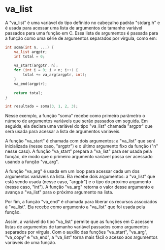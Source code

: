 # va_list

A "va_list" é uma variável do tipo definido no cabeçalho padrão "stdarg.h" e é usada para acessar uma lista de argumentos de tamanho variável passados para uma função em C. Essa lista de argumentos é passada para a função como uma série de argumentos separados por vírgula, como em:

```c
int soma(int n, ...) {
    va_list argptr;
    int total = 0;
    
    va_start(argptr, n);
    for (int i = 0; i < n; i++) {
        total += va_arg(argptr, int);
    }
    va_end(argptr);
    
    return total;
}

int resultado = soma(3, 1, 2, 3);
```

Nesse exemplo, a função "soma" recebe como primeiro parâmetro o número de argumentos variáveis que serão passados em seguida. Em seguida, ela declara uma variável do tipo "va_list" chamada "argptr" que será usada para acessar a lista de argumentos variáveis.

A função "va_start" é chamada com dois argumentos: a "va_list" que será inicializada (nesse caso, "argptr") e o último argumento fixo da função ("n" nesse caso). A função "va_start" prepara a "va_list" para ser usada pela função, de modo que o primeiro argumento variável possa ser acessado usando a função "va_arg".

A função "va_arg" é usada em um loop para acessar cada um dos argumentos variáveis na lista. Ela recebe dois argumentos: a "va_list" que está sendo usada (nesse caso, "argptr") e o tipo do próximo argumento (nesse caso, "int"). A função "va_arg" retorna o valor desse argumento e avança a "va_list" para o próximo argumento na lista.

Por fim, a função "va_end" é chamada para liberar os recursos associados à "va_list". Ela recebe como argumento a "va_list" que foi usada pela função.

Assim, a variável do tipo "va_list" permite que as funções em C acessem listas de argumentos de tamanho variável passados como argumentos separados por vírgula. Com o auxílio das funções "va_start", "va_arg", "va_copy" e "va_end", a "va_list" torna mais fácil o acesso aos argumentos variáveis de uma função.